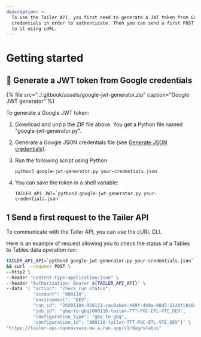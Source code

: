 ```yaml
---
description: >-
  To use the Tailer API, you first need to generate a JWT token from Google
  credentials in order to authenticate. Then you can send a first POST request
  to it using cURL.
---
```


# Getting started

## 🔐 Generate a JWT token from Google credentials

{% file src="../.gitbook/assets/google-jwt-generator.zip" caption="Google JWT generator" %}

To generate a Google JWT token:

1. Download and unzip the ZIP file above. You get a Python file named "google-jwt-generator.py".
2. Generate a Google JSON credentials file \(see [Generate JSON credentials](../getting-started/set-up-google-cloud-platform.md#generate-json-credentials)\).
3. Run the following script using Python:

   ```text
   python3 google-jwt-generator.py your-credentials.json
   ```

4. You can save the token in a shell variable:

   ```text
   TAILER_API_JWT=`python3 google-jwt-generator.py your-credentials.json`
   ```

## 1 Send a first request to the Tailer API

To communicate with the Tailer API, you can use the cURL CLI.

Here is an example of request allowing you to check the status of a Tables to Tables data operation run:

```bash
TAILER_API_API=`python3 google-jwt-generator.py your-credentials.json` \
&& curl --request POST \
--http2 \
--header "content-type:application/json" \
--header "Authorization: Bearer ${TAILER_API_API}" \
--data '{ "action": "check_run_status", 
          "account": "000110", 
          "environment": "DEV", 
          "run_id": "20201104-050111-cac8abe4-449f-4b9a-98d5-114bfc848da1",
          "job_id": "gbq-to-gbq|000110-tailer-TTT-POC-ETL-VTE_DEV",
          "configuration_type": "gbq-to-gbq",
          "configuration_id": "000110-tailer-TTT-POC-ETL-VTE_DEV"}' \
"https://tailer-api-nqonovswsq-ew.a.run.app/v1/dag/status"
```

